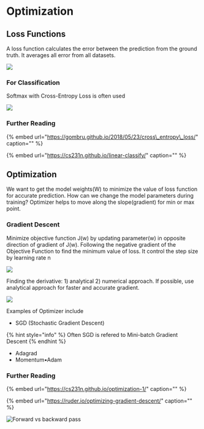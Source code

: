 # Optimization

## Loss Functions

A loss function calculates the error between the prediction from the ground truth. It averages all error from all datasets.

![](https://github.com/ykkimhgu/DLIP_doc/tree/3298e5d2a4b6369e5cef7973dd93eef44ca7addf/images/image%20%2829%29.png)

### For Classification

Softmax with Cross-Entropy Loss is often used

![](https://github.com/ykkimhgu/DLIP_doc/tree/3298e5d2a4b6369e5cef7973dd93eef44ca7addf/images/image%20%2849%29.png)

### Further Reading

{% embed url="https://gombru.github.io/2018/05/23/cross\_entropy\_loss/" caption="" %}

{% embed url="https://cs231n.github.io/linear-classify/" caption="" %}

## Optimization

We want to get the model weights\(W\) to minimize the value of loss function for accurate prediction. How can we change the model parameters during training? Optimizer helps to move along the slope\(gradient\) for min or max point.

### Gradient Descent

Minimize objective function J\(w\) by updating parameter\(w\) in opposite direction of gradient of J\(w\). Following the negative gradient of the Objective Function to find the minimum value of loss. It control the step size by learning rate n

![](https://github.com/ykkimhgu/DLIP_doc/tree/3298e5d2a4b6369e5cef7973dd93eef44ca7addf/images/image%20%2885%29.png)

Finding the derivative: 1\) analytical 2\) numerical approach. If possible, use analytical approach for faster and accurate gradient.

![](https://github.com/ykkimhgu/DLIP_doc/tree/3298e5d2a4b6369e5cef7973dd93eef44ca7addf/images/image%20%2847%29.png)

Examples of Optimizer include

* SGD \(Stochastic Gradient Descent\)

{% hint style="info" %}
Often SGD is refered to Mini-batch Gradient Descent
{% endhint %}

* Adagrad
* Momentum•Adam

### Further Reading

{% embed url="https://cs231n.github.io/optimization-1/" caption="" %}

{% embed url="https://ruder.io/optimizing-gradient-descent/" caption="" %}

![Forward vs backward pass](https://github.com/ykkimhgu/DLIP_doc/tree/3298e5d2a4b6369e5cef7973dd93eef44ca7addf/images/image%20%2850%29.png)

